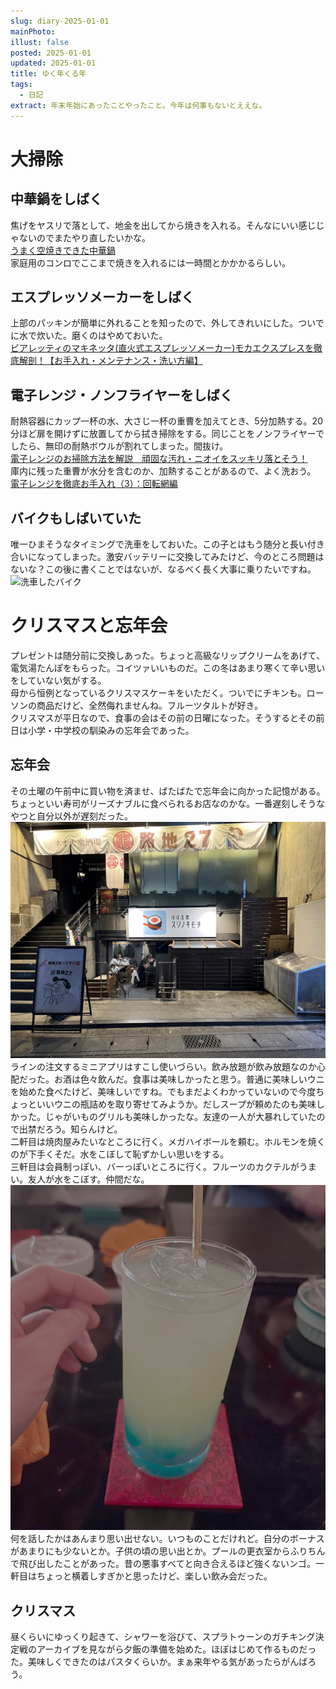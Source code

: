 ```yaml
---
slug: diary-2025-01-01
mainPhoto: 
illust: false
posted: 2025-01-01
updated: 2025-01-01
title: ゆく年くる年
tags:
  - 日記
extract: 年末年始にあったことやったこと。今年は何事もないとええな。
---
```

# 大掃除

## 中華鍋をしばく

焦げをヤスリで落として、地金を出してから焼きを入れる。そんなにいい感じじゃないのでまたやり直したいかな。  
[うまく空焼きできた中華鍋](https://www.aoi-syarin.com/blog/e3040.html)  
家庭用のコンロでここまで焼きを入れるには一時間とかかかるらしい。

## エスプレッソメーカーをしばく

上部のパッキンが簡単に外れることを知ったので、外してきれいにした。ついでに水で炊いた。磨くのはやめておいた。  
[ビアレッティのマキネッタ(直火式エスプレッソメーカー)モカエクスプレスを徹底解剖！【お手入れ・メンテナンス・洗い方編】](https://coffeeblues1.blogspot.com/2018/06/blog-post_24.html)

## 電子レンジ・ノンフライヤーをしばく

耐熱容器にカップ一杯の水、大さじ一杯の重曹を加えてとき、5分加熱する。20分ほど扉を開けずに放置してから拭き掃除をする。同じことをノンフライヤーでしたら、無印の耐熱ボウルが割れてしまった。間抜け。  
[電子レンジのお掃除方法を解説　頑固な汚れ・ニオイをスッキリ落とそう！](https://www.duskin.jp/servicemaster/column/detail/00031/)  
庫内に残った重曹が水分を含むのか、加熱することがあるので、よく洗おう。
[電子レンジを徹底お手入れ（3）：回転網編](https://okomotot.com/%E6%8E%83%E9%99%A4-%E9%9B%BB%E5%AD%90%E3%83%AC%E3%83%B3%E3%82%B8%E3%82%92%E5%BE%B9%E5%BA%95%E3%81%8A%E6%89%8B%E5%85%A5%E3%82%8C%EF%BC%9A%E5%9B%9E%E8%BB%A2%E7%B6%B2%E7%B7%A8/)

## バイクもしばいていた

唯一ひまそうなタイミングで洗車をしておいた。この子とはもう随分と長い付き合いになってしまった。激安バッテリーに交換してみたけど、今のところ問題はないな？この後に書くことではないが、なるべく長く大事に乗りたいですね。
![洗車したバイク](../../../images/diary/diary-2025-01-01/03.jpeg)  

# クリスマスと忘年会

プレゼントは随分前に交換しあった。ちょっと高級なリップクリームをあげて、 電気湯たんぽをもらった。コイツァいいものだ。この冬はあまり寒くて辛い思いをしていない気がする。  
母から恒例となっているクリスマスケーキをいただく。ついでにチキンも。ローソンの商品だけど、全然侮れませんね。フルーツタルトが好き。  
クリスマスが平日なので、食事の会はその前の日曜になった。そうするとその前日は小学・中学校の馴染みの忘年会であった。  

## 忘年会

その土曜の午前中に買い物を済ませ、ばたばたで忘年会に向かった記憶がある。ちょっといい寿司がリーズナブルに食べられるお店なのかな。一番遅刻しそうなやつと自分以外が遅刻だった。  
![スシノキモチ](../../../images/diary/diary-2025-01-01/01.jpeg)  
ラインの注文するミニアプリはすこし使いづらい。飲み放題が飲み放題なのか心配だった。お酒は色々飲んだ。食事は美味しかったと思う。普通に美味しいウニを始めた食べたけど、美味しいですね。でもまだよくわかっていないので今度ちょっといいウニの瓶詰めを取り寄せてみようか。だしスープが頼めたのも美味しかった。じゃがいものグリルも美味しかったな。友達の一人が大暴れしていたので出禁だろう。知らんけど。  
二軒目は焼肉屋みたいなところに行く。メガハイボールを頼む。ホルモンを焼くのが下手くそだ。水をこぼして恥ずかしい思いをする。  
三軒目は会員制っぽい、バーっぽいところに行く。フルーツのカクテルがうまい。友人が水をこぼす。仲間だな。  
![グレープフルーツのカクテル、そのあとに飲んだりんごのやつがおいしかった](../../../images/diary/diary-2025-01-01/02.jpg)  
何を話したかはあんまり思い出せない。いつものことだけれど。自分のボーナスがあまりにも少ないとか。子供の頃の思い出とか。プールの更衣室からふりちんで飛び出したことがあった。昔の悪事すべてと向き合えるほど強くないンゴ。一軒目はちょっと横着しすぎかと思ったけど、楽しい飲み会だった。

## クリスマス

昼くらいにゆっくり起きて、シャワーを浴びて、スプラトゥーンのガチキング決定戦のアーカイブを見ながら夕飯の準備を始めた。ほぼはじめて作るものだった。美味しくできたのはパスタくらいか。まぁ来年やる気があったらがんばろう。